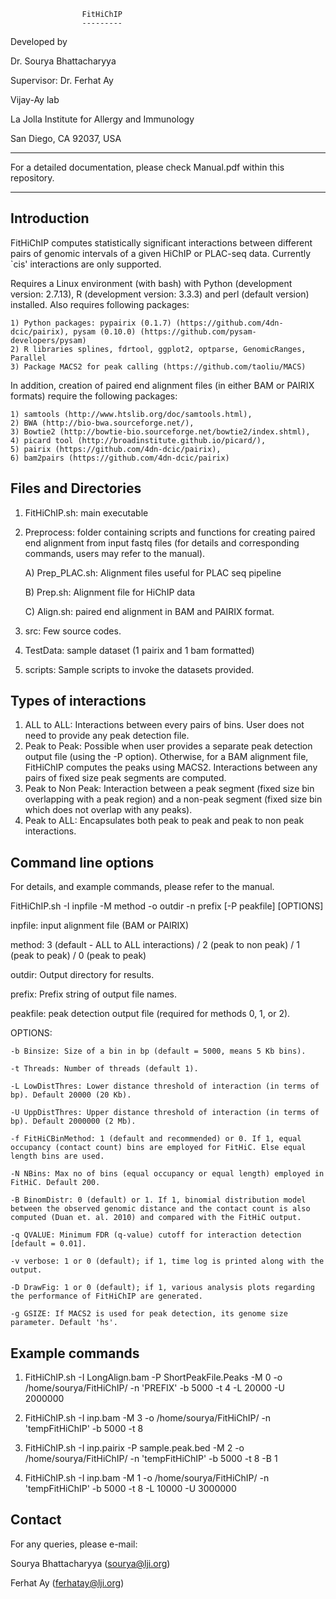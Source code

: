 					FitHiChIP 
					---------

Developed by

Dr. Sourya Bhattacharyya 

Supervisor: Dr. Ferhat Ay

Vijay-Ay lab

La Jolla Institute for Allergy and Immunology

San Diego, CA 92037, USA

******************************

For a detailed documentation, please check Manual.pdf within this repository.

******************************

Introduction
-------------

FitHiChIP computes statistically significant interactions between different pairs of genomic intervals of a given 
HiChIP or PLAC-seq data. Currently `cis' interactions are only supported. 

Requires a Linux environment (with bash) with Python (development version: 2.7.13), R (development version: 3.3.3) and 
perl (default version) installed. Also requires following packages: 

	1) Python packages: pypairix (0.1.7) (https://github.com/4dn-dcic/pairix), pysam (0.10.0) (https://github.com/pysam-developers/pysam)
	2) R libraries splines, fdrtool, ggplot2, optparse, GenomicRanges, Parallel
	3) Package MACS2 for peak calling (https://github.com/taoliu/MACS)

In addition, creation of paired end alignment files (in either BAM or PAIRIX formats) require the following packages: 

	1) samtools (http://www.htslib.org/doc/samtools.html), 
	2) BWA (http://bio-bwa.sourceforge.net/), 
	3) Bowtie2 (http://bowtie-bio.sourceforge.net/bowtie2/index.shtml), 
	4) picard tool (http://broadinstitute.github.io/picard/), 
	5) pairix (https://github.com/4dn-dcic/pairix), 
	6) bam2pairs (https://github.com/4dn-dcic/pairix)


Files and Directories
----------------------

1) FitHiChIP.sh: main executable
2) Preprocess: folder containing scripts and functions for creating paired end alignment from input fastq files (for details and corresponding commands, users may refer to the manual).
	
	A) Prep_PLAC.sh: Alignment files useful for PLAC seq pipeline
	
	B) Prep.sh: Alignment file for HiChIP data
	
	C) Align.sh: paired end alignment in BAM and PAIRIX format.
3) src: Few source codes.
4) TestData: sample dataset (1 pairix and 1 bam formatted)
5) scripts: Sample scripts to invoke the datasets provided.


Types of interactions
---------------------

1) ALL to ALL: Interactions between every pairs of bins. User does not need to 
provide any peak detection file.
2) Peak to Peak: Possible when user provides a separate peak detection output file (using the 
-P option). Otherwise, for a BAM alignment file, FitHiChIP computes the peaks using MACS2. 
Interactions between any pairs of fixed size peak segments are computed.
3) Peak to Non Peak: Interaction between a peak segment (fixed size 
bin overlapping with a peak region) and a non-peak segment (fixed size bin 
which does not overlap with any peaks).
4) Peak to ALL: Encapsulates both peak to peak and peak to non peak interactions.

Command line options
--------------------

For details, and example commands, please refer to the manual.

FitHiChIP.sh -I inpfile -M method -o outdir -n prefix [-P peakfile] [OPTIONS]

inpfile: input alignment file (BAM or PAIRIX)

method: 3 (default - ALL to ALL interactions) / 2 (peak to non peak) / 1 (peak to peak) / 0 (peak to peak)

outdir: Output directory for results.

prefix: Prefix string of output file names.

peakfile: peak detection output file (required for methods 0, 1, or 2).

OPTIONS:
	
	-b Binsize: Size of a bin in bp (default = 5000, means 5 Kb bins).
	
	-t Threads: Number of threads (default 1).
	
	-L LowDistThres: Lower distance threshold of interaction (in terms of bp). Default 20000 (20 Kb).
 	
	-U UppDistThres: Upper distance threshold of interaction (in terms of bp). Default 2000000 (2 Mb).
 	
	-f FitHiCBinMethod: 1 (default and recommended) or 0. If 1, equal occupancy (contact count) bins are employed for FitHiC. Else equal length bins are used.
 	
	-N NBins: Max no of bins (equal occupancy or equal length) employed in FitHiC. Default 200.
 	
	-B BinomDistr: 0 (default) or 1. If 1, binomial distribution model between the observed genomic distance and the contact count is also computed (Duan et. al. 2010) and compared with the FitHiC output.
 	
	-q QVALUE: Minimum FDR (q-value) cutoff for interaction detection [default = 0.01].
 	
	-v verbose: 1 or 0 (default); if 1, time log is printed along with the output.
 	
	-D DrawFig: 1 or 0 (default); if 1, various analysis plots regarding the performance of FitHiChIP are generated.
 	
	-g GSIZE: If MACS2 is used for peak detection, its genome size parameter. Default 'hs'.


Example commands
----------------

1) FitHiChIP.sh -I LongAlign.bam -P ShortPeakFile.Peaks -M 0 -o /home/sourya/FitHiChIP/ -n 'PREFIX' -b 5000 -t 4 -L 20000  -U 2000000

2) FitHiChIP.sh -I inp.bam -M 3 -o /home/sourya/FitHiChIP/ -n 'tempFitHiChIP' -b 5000  -t 8

3) FitHiChIP.sh -I inp.pairix -P sample.peak.bed -M 2 -o /home/sourya/FitHiChIP/ -n 'tempFitHiChIP' -b 5000 -t 8 -B 1

4) FitHiChIP.sh -I inp.bam -M 1 -o /home/sourya/FitHiChIP/ -n 'tempFitHiChIP' -b 5000  -t 8 -L 10000 -U 3000000


Contact
---------

For any queries, please e-mail:

Sourya Bhattacharyya (sourya@lji.org)

Ferhat Ay (ferhatay@lji.org)






